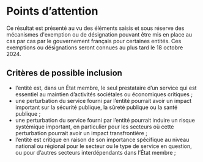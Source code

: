 # Points d’attention

Ce résultat est présenté au vu des éléments saisis et sous réserve des mécanismes d'exemption ou de désignation pouvant
être mis en place au cas par cas par le gouvernement français pour certaines entités. Ces exemptions ou désignations
seront connues au plus tard le 18 octobre 2024.

## Critères de possible inclusion

- l’entité est, dans un État membre, le seul prestataire d’un service qui est essentiel au maintien d’activités
  sociétales ou économiques critiques ;
- une perturbation du service fourni par l’entité pourrait avoir un impact important sur la sécurité publique, la
  sûreté publique ou la santé publique ;
- une perturbation du service fourni par l’entité pourrait induire un risque systémique important, en particulier pour
  les secteurs où cette perturbation pourrait avoir un impact transfrontière ;
- l’entité est critique en raison de son importance spécifique au niveau national ou régional pour le secteur ou le
  type de service en question, ou pour d’autres secteurs interdépendants dans l’État membre ;
